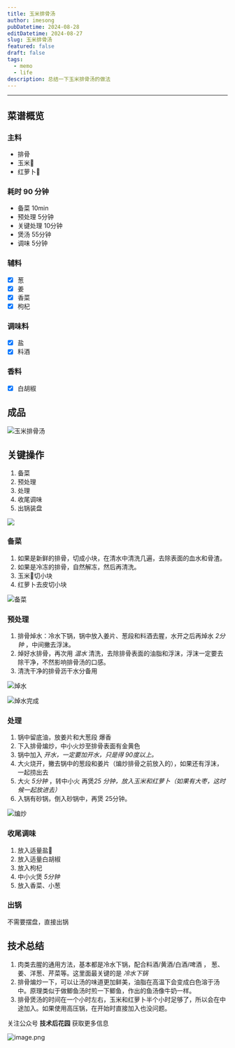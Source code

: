 ```yaml
---
title: 玉米排骨汤
author: imesong
pubDatetime: 2024-08-28
editDatetime: 2024-08-27
slug: 玉米排骨汤
featured: false
draft: false
tags:
  - memo
  - life
description: 总结一下玉米排骨汤的做法
---
```


---

## 菜谱概览

### 主料

- 排骨
- 玉米🌽
- 红萝卜🥕

### 耗时 90 分钟

- 备菜 10min
- 预处理 5分钟
- 关键处理 10分钟
- 煲汤 55分钟
- 调味 5分钟

### 辅料

- [x] 葱
- [x] 姜
- [x] 香菜
- [x] 枸杞

### 调味料

- [x] 盐
- [x] 料酒

### 香料

- [x] 白胡椒

## 成品

![玉米排骨汤](https://img.imesong.com/file/359532c88581711dd7e20.jpg)

## 关键操作

1. 备菜
2. 预处理
3. 处理
4. 收尾调味
5. 出锅装盘

![](https://img.imesong.com/file/e110670199c1d24125f9a.png)

### 备菜

1. 如果是新鲜的排骨，切成小块，在清水中清洗几遍，去除表面的血水和骨渣。
2. 如果是冷冻的排骨，自然解冻，然后再清洗。
3. 玉米🌽切小块
4. 红萝卜去皮切小块

![备菜](https://img.imesong.com/file/2f03f92649bd460330b21.jpg)

### 预处理

1. 排骨焯水：冷水下锅，锅中放入姜片、葱段和料酒去腥，水开之后再焯水 _2分钟_ ，中间撇去浮沫。
2. 焯好水排骨，再次用 _温水_ 清洗，去除排骨表面的油脂和浮沫，浮沫一定要去除干净，不然影响排骨汤的口感。
3. 清洗干净的排骨沥干水分备用

![焯水](https://img.imesong.com/file/f421aa0c0f43273479549.jpg)

![焯水完成](https://img.imesong.com/file/e579fb2758a0bc956d103.jpg)

### 处理

1. 锅中留底油，放姜片和大葱段 爆香
2. 下入排骨煸炒，中小火炒至排骨表面有金黄色
3. 锅中加入 _开水，一定要加开水，只是得 90度以上。_
4. 大火烧开，撇去锅中的葱段和姜片（煸炒排骨之前放入的），如果还有浮沫，一起捞出去
5. 大火 _5分钟_ ，转中小火 再煲*25 分钟，放入玉米和红萝卜（如果有大枣，这时候一起放进去）*
6. 入锅有砂锅，倒入砂锅中，再煲 25分钟。

![煸炒](https://img.imesong.com/file/8a1d049ffe28f82c124a7.jpg)

### 收尾调味

1. 放入适量盐🧂
2. 放入适量白胡椒
3. 放入枸杞
4. 中小火煲 _5分钟_
5. 放入香菜、小葱

### 出锅

不需要摆盘，直接出锅

## 技术总结

1. 肉类去腥的通用方法，基本都是冷水下锅，配合料酒/黄酒/白酒/啤酒 ， 葱、姜、洋葱、芹菜等。这里面最关键的是 _冷水下锅_
2. 排骨煸炒一下，可以让汤的味道更加鲜美，油脂在高温下会变成白色溶于汤中。原理类似于做鲫鱼汤时煎一下鲫鱼，作出的鱼汤像牛奶一样。
3. 排骨煲汤的时间在一个小时左右，玉米和红萝卜半个小时足够了，所以会在中途加入。如果使用高压锅，在开始时直接加入也没问题。

关注公众号 **技术后花园** 获取更多信息

![image.png](https://img.imesong.com/file/9e0dc4dc2d2acd363d535.png)
